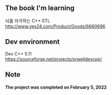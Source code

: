 ## The book I'm learning <br>
뇌를 자극하는 C++ STL <br>
http://www.yes24.com/Product/Goods/6660696 <br>

## Dev environment <br>
Dev C++ 5.11 <br>
https://sourceforge.net/projects/orwelldevcpp/<br>

## Note <br>
#### The project was completed on February 5, 2022 <br>
